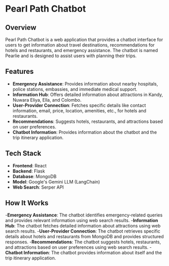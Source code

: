 # Pearl Path Chatbot

## Overview
Pearl Path Chatbot is a web application that provides a chatbot interface for users to get information about travel destinations, recommendations for hotels and restaurants, and emergency assistance. The chatbot is named Pearlie and is designed to assist users with planning their trips.

## Features
- **Emergency Assistance**: Provides information about nearby hospitals, police stations, embassies, and immediate medical support.
- **Information Hub**: Offers detailed information about attractions in Kandy, Nuwara Eliya, Ella, and Colombo.
- **User-Provider Connection**: Fetches specific details like contact information, email, price, location, amenities, etc., for hotels and restaurants.
- **Recommendations**: Suggests hotels, restaurants, and attractions based on user preferences.
- **Chatbot Information**: Provides information about the chatbot and the trip itinerary application.

## Tech Stack
- **Frontend**: React
- **Backend**: Flask
- **Database**: MongoDB
- **Model**: Google's Gemini LLM (LangChain)
- **Web Search**: Serper API

## How It Works
-**Emergency Assistance**: The chatbot identifies emergency-related queries and provides relevant information using web search results.
-**Information Hub**: The chatbot fetches detailed information about attractions using web search results.
-**User-Provider Connection**: The chatbot retrieves specific details about hotels and restaurants from MongoDB and provides structured responses.
-**Recommendations**: The chatbot suggests hotels, restaurants, and attractions based on user preferences using web search results.
-**Chatbot Information**: The chatbot provides information about itself and the trip itinerary application.
